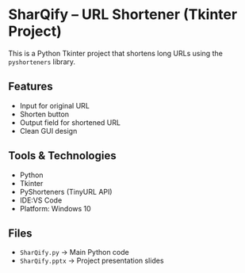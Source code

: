 # SharQify – URL Shortener (Tkinter Project)

This is a Python Tkinter project that shortens long URLs using the `pyshorteners` library.

## Features
- Input for original URL
- Shorten button
- Output field for shortened URL
- Clean GUI design

## Tools & Technologies
- Python
- Tkinter
- PyShorteners (TinyURL API)
- IDE:VS Code
- Platform: Windows 10

## Files
- `SharQify.py` → Main Python code
- `SharQify.pptx` → Project presentation slides
